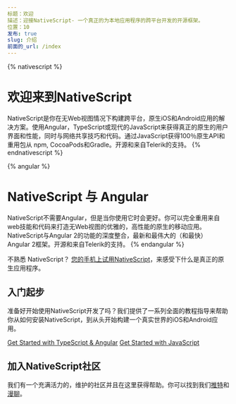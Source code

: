 ```yaml
---
标题：欢迎
描述：迎接NativeScript- 一个真正的为本地应用程序的跨平台开发的开源框架。
位置：10
发布: true
slug: 介绍
前面的_url: /index
---
```


{% nativescript %}
# 欢迎来到NativeScript

NativeScript是你在无Web视图情况下构建跨平台，原生iOS和Android应用的解决方案。使用Angular，TypeScript或现代的JavaScript来获得真正的原生的用户界面和性能，同时与网络共享技巧和代码。通过JavaScript获得100％原生API和重用包从 npm, CocoaPods和Gradle。开源和来自Telerik的支持。
{% endnativescript %}

{% angular %}
# NativeScript 与 Angular

NativeScript不需要Angular，但是当你使用它时会更好。你可以完全重用来自web技能和代码来打造无Web视图的优雅的，高性能的原生的移动应用。 NativeScript与Angular 2的功能的深度整合，最新和最伟大的（和最快）Angular 2框架。开源和来自Telerik的支持。
{% endangular %}

不熟悉 NativeScript？ [您的手机上试用NativeScript](https://www.nativescript.org/nativescript-example-application)，来感受下什么是真正的原生应用程序。

## 入门起步

准备好开始使用NativeScript开发了吗？我们提供了一系列全面的教程指导来帮助你从如何安装NativeScript，到从头开始构建一个真实世界的iOS和Android应用。

<div id="start-button-container">
  <a href="http://docs.nativescript.org/angular/tutorial/ng-chapter-0" class="Btn" id="ng-start-button">Get Started with TypeScript & Angular</a> 
  <a href="http://docs.nativescript.org/tutorial/chapter-0" class="Btn" id="js-start-button">Get Started with JavaScript</a>
</div>

<script>
  //快速脚本，随机排布教程按钮的顺序
  var container = document.getElementById("start-button-container");
  var ngButton = document.getElementById("ng-start-button");
  var jsButton = document.getElementById("js-start-button");

  if (Math.floor(Math.random() * 2) == 0) {
    container.insertBefore(jsButton, ngButton);
    ngButton.style.marginTop = "1em";
    ngButton.style.marginBottom = "1em";
  } else {
    jsButton.style.marginTop = "1em";
    jsButton.style.marginBottom = "1em";
  }
</script>

## 加入NativeScript社区

我们有一个充满活力的，维护的社区并且在这里获得帮助。你可以找到我们[推特](https://twitter.com/nativescript)和[漫聊](http://developer.telerik.com/wp-login.php?action=slack-invitation)。
